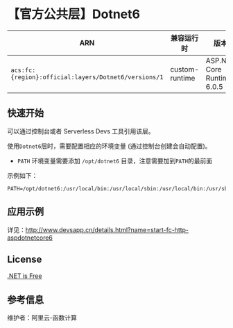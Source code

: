 
# 【官方公共层】Dotnet6

| ARN  |  兼容运行时  | 版本 |
|------|------|--------|
| `acs:fc:{region}:official:layers/Dotnet6/versions/1` | custom-runtime   | ASP.NET Core Runtime 6.0.5 |

## 快速开始
可以通过控制台或者 Serverless Devs 工具引用该层。

使用`Dotnet6`层时，需要配置相应的环境变量 (通过控制台创建会自动配置)。
- `PATH` 环境变量需要添加 `/opt/dotnet6` 目录，注意需要加到`PATH`的最前面

示例如下：
```shell
PATH=/opt/dotnet6:/usr/local/bin:/usr/local/sbin:/usr/local/bin:/usr/sbin:/usr/bin:/sbin:/bin:/opt/bin
```

## 应用示例
详见：http://www.devsapp.cn/details.html?name=start-fc-http-aspdotnetcore6

## License
[.NET is Free](https://dotnet.microsoft.com/en-us/platform/free)

## 参考信息
维护者：阿里云-函数计算